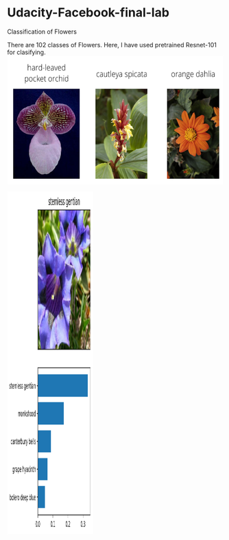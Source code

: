# Udacity-Facebook-final-lab
Classification of Flowers

There are 102 classes of Flowers. Here, I have used pretrained Resnet-101 for clasifying.
<img src="imgs/Flowers.png" width="600" height="300"> 

<img src="imgs/inference_example.png" width="200" height="800"> 


